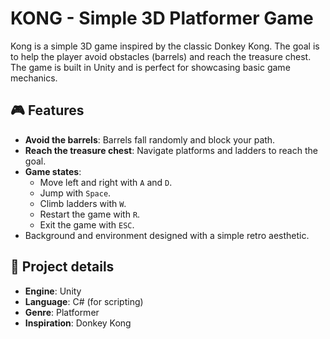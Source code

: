 # KONG - Simple 3D Platformer Game

Kong is a simple 3D game inspired by the classic Donkey Kong. The goal is to help the player avoid obstacles (barrels) and reach the treasure chest. The game is built in Unity and is perfect for showcasing basic game mechanics.

## 🎮 Features
- **Avoid the barrels**: Barrels fall randomly and block your path.
- **Reach the treasure chest**: Navigate platforms and ladders to reach the goal.
- **Game states**: 
  - Move left and right with `A` and `D`.
  - Jump with `Space`.
  - Climb ladders with `W`.
  - Restart the game with `R`.
  - Exit the game with `ESC`.
- Background and environment designed with a simple retro aesthetic.

## 📂 Project details
- **Engine**: Unity
- **Language**: C# (for scripting)
- **Genre**: Platformer
- **Inspiration**: Donkey Kong
